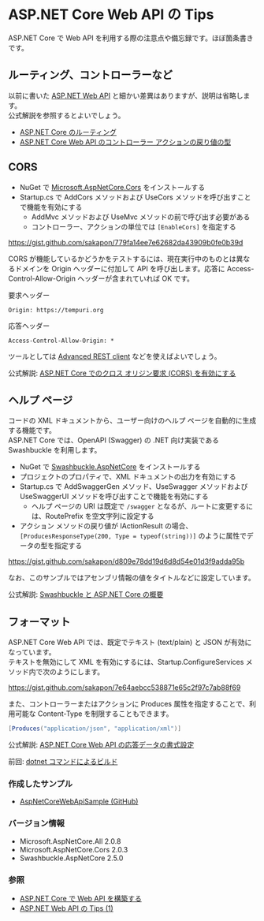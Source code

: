 # ASP.NET Core Web API の Tips
ASP.NET Core で Web API を利用する際の注意点や備忘録です。ほぼ箇条書きです。  

## ルーティング、コントローラーなど
以前に書いた [ASP.NET Web API](ASPNET-WebAPI-Tips-1.md) と細かい差異はありますが、説明は省略します。  
公式解説を参照するとよいでしょう。
- [ASP.NET Core のルーティング](https://docs.microsoft.com/ja-jp/aspnet/core/fundamentals/routing)
- [ASP.NET Core Web API のコントローラー アクションの戻り値の型](https://docs.microsoft.com/ja-jp/aspnet/core/web-api/action-return-types)

## CORS
- NuGet で [Microsoft.AspNetCore.Cors](https://www.nuget.org/packages/Microsoft.AspNetCore.Cors/) をインストールする
- Startup.cs で AddCors メソッドおよび UseCors メソッドを呼び出すことで機能を有効にする
  - AddMvc メソッドおよび UseMvc メソッドの前で呼び出す必要がある
  - コントローラー、アクションの単位では `[EnableCors]` を指定する

https://gist.github.com/sakapon/779fa14ee7e62682da43909b0fe0b39d

CORS が機能しているかどうかをテストするには、現在実行中のものとは異なるドメインを Origin ヘッダーに付加して API を呼び出します。応答に Access-Control-Allow-Origin ヘッダーが含まれていれば OK です。

要求ヘッダー
```
Origin: https://tempuri.org
```

応答ヘッダー
```
Access-Control-Allow-Origin: *
```

ツールとしては [Advanced REST client](https://chrome.google.com/webstore/detail/advanced-rest-client/hgmloofddffdnphfgcellkdfbfbjeloo) などを使えばよいでしょう。

公式解説: [ASP.NET Core でのクロス オリジン要求 (CORS) を有効にする](https://docs.microsoft.com/ja-jp/aspnet/core/security/cors)

## ヘルプ ページ
コードの XML ドキュメントから、ユーザー向けのヘルプ ページを自動的に生成する機能です。  
ASP.NET Core では、OpenAPI (Swagger) の .NET 向け実装である Swashbuckle を利用します。

- NuGet で [Swashbuckle.AspNetCore](https://github.com/domaindrivendev/Swashbuckle.AspNetCore) をインストールする
- プロジェクトのプロパティで、XML ドキュメントの出力を有効にする
- Startup.cs で AddSwaggerGen メソッド、UseSwagger メソッドおよび UseSwaggerUI メソッドを呼び出すことで機能を有効にする
  - ヘルプ ページの URI は既定で `/swagger` となるが、ルートに変更するには、RoutePrefix を空文字列に設定する
- アクション メソッドの戻り値が IActionResult の場合、`[ProducesResponseType(200, Type = typeof(string))]` のように属性でデータの型を指定する

https://gist.github.com/sakapon/d809e78dd19d6d8d54e01d3f9adda95b

なお、このサンプルではアセンブリ情報の値をタイトルなどに設定しています。

公式解説: [Swashbuckle と ASP.NET Core の概要](https://docs.microsoft.com/ja-jp/aspnet/core/tutorials/getting-started-with-swashbuckle)

## フォーマット
ASP.NET Core Web API では、既定でテキスト (text/plain) と JSON が有効になっています。  
テキストを無効にして XML を有効にするには、Startup.ConfigureServices メソッド内で次のようにします。

https://gist.github.com/sakapon/7e64aebcc538871e65c2f97c7ab88f69

また、コントローラーまたはアクションに Produces 属性を指定することで、利用可能な Content-Type を制限することもできます。
```c#
[Produces("application/json", "application/xml")]
```

公式解説: [ASP.NET Core Web API の応答データの書式設定](https://docs.microsoft.com/ja-jp/aspnet/core/web-api/advanced/formatting)

前回: [dotnet コマンドによるビルド](../DotNet-Core/DotNet-Build.md)

### 作成したサンプル
- [AspNetCoreWebApiSample (GitHub)](https://github.com/sakapon/Samples-2018/tree/master/AspNetCoreWebApiSample)

### バージョン情報
- Microsoft.AspNetCore.All 2.0.8
- Microsoft.AspNetCore.Cors 2.0.3
- Swashbuckle.AspNetCore 2.5.0

### 参照
- [ASP.NET Core で Web API を構築する](https://docs.microsoft.com/ja-jp/aspnet/core/web-api/)
- [ASP.NET Web API の Tips (1)](ASPNET-WebAPI-Tips-1.md)
